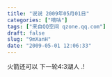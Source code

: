 ```yaml
---
title: "说说 2009年05月01日"
categories: ["嘀咕"]
tags: ["来自QQ空间 qzone.qq.com"]
draft: false
slug: "9mXanH"
date: "2009-05-01 12:06:33"
---
```


火箭还可以 下一轮4:3湖人 .!
